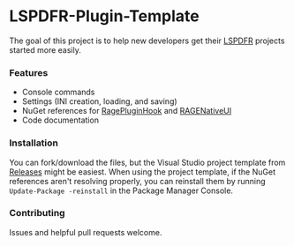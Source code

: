 # LSPDFR-Plugin-Template
The goal of this project is to help new developers get their [LSPDFR](https://www.lcpdfr.com/) projects started more easily.

### Features
- Console commands
- Settings (INI creation, loading, and saving)
- NuGet references for [RagePluginHook](https://ragepluginhook.net/) and [RAGENativeUI](https://github.com/alexguirre/RAGENativeUI)
- Code documentation

### Installation
You can fork/download the files, but the Visual Studio project template from [Releases](https://github.com/Rich-Dunne/LSPDFR-Plugin-Template/releases) might be easiest.  When using the project template, if the NuGet references aren't resolving properly, you can reinstall them by running `Update-Package -reinstall` in the Package Manager Console.

### Contributing
Issues and helpful pull requests welcome.
